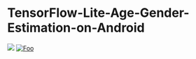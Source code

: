 # TensorFlow-Lite-Age-Gender-Estimation-on-Android
[<img src="http://www.google.com.au/images/nav_logo7.png">](http://google.com.au/)
[![Foo](http://www.google.com.au/images/nav_logo7.png)](http://google.com.au/)
